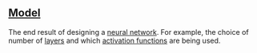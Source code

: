 ## [Model](#model)

The end result of designing a [neural network](#neural-network). For example, the choice of number of [layers](#layer) and which [activation functions](#activation-function) are being used.

